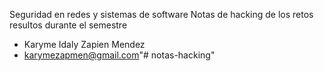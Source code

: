 Seguridad en redes y sistemas de software
Notas de hacking de los retos resultos durante el semestre

- Karyme Idaly Zapien Mendez
- karymezapmen@gmail.com"# notas-hacking" 

